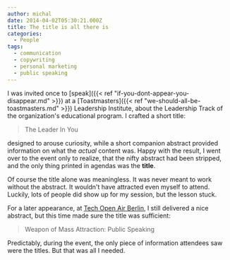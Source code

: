 ```yaml
---
author: michal
date: 2014-04-02T05:30:21.000Z
title: The title is all there is
categories:
  - People
tags:
  - communication
  - copywriting
  - personal marketing
  - public speaking
---
```


I was invited once to [speak]({{< ref "if-you-dont-appear-you-disappear.md" >}}) at a [Toastmasters]({{< ref "we-should-all-be-toastmasters.md" >}}) Leadership Institute, about the Leadership Track of the organization's educational program. I crafted a short title:

<!--more-->

> The Leader In You

designed to arouse curiosity, while a short companion abstract provided information on what the _actual_ content was. Happy with the result, I went over to the event only to realize, that the nifty abstract had been stripped, and the only thing printed in agendas was the __title__.

Of course the title alone was meaningless. It was never meant to work without the abstract. It wouldn't have attracted even myself to attend. Luckily, lots of people did show up for my session, but the lesson stuck.

For a later appearance, at [Tech Open Air Berlin](http://lanyrd.com/2012/toaberlin/), I still delivered a nice abstract, but this time made sure the title was sufficient:

> Weapon of Mass Attraction: Public Speaking

Predictably, during the event, the only piece of information attendees saw were the titles. But that was all I needed.
